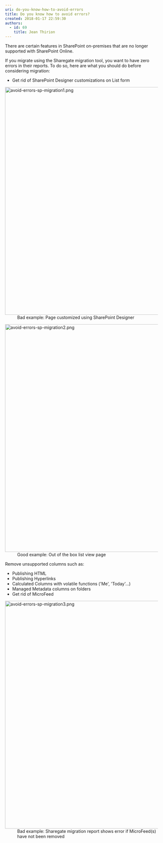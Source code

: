 ```yaml
---
uri: do-you-know-how-to-avoid-errors
title: Do you know how to avoid errors?
created: 2018-01-17 22:59:30
authors:
  - id: 69
    title: Jean Thirion
---
```





<span class='intro'> <p>There are certain features in SharePoint on-premises that are no longer supported with SharePoint Online.&#160;</p><p>If you migrate using the Sharegate migration tool, you want to have zero errors in their reports. To do so, here are what you should do before considering migration&#58;&#160;<br></p> </span>

<ul><li>Get rid of SharePoint Designer customizations on List form<br></li></ul><dl class="badImage"><dt><img src="/PublishingImages/avoid-errors-sp-migration1.png" alt="avoid-errors-sp-migration1.png" style="width&#58;750px;" /></dt><dd>Bad example&#58; Page customized using SharePoint Designer</dd></dl><dl class="goodImage"><dt><img src="/PublishingImages/avoid-errors-sp-migration2.png" alt="avoid-errors-sp-migration2.png" style="width&#58;750px;" />
 </dt><dd>Good example&#58; Out of the box list view page</dd></dl><p>Remove unsupported columns such as&#58;</p><ul><li>Publishing HTML</li><li>Publishing Hyperlinks</li><li>Calculated Columns with volatile functions ('Me', 'Today'…)</li><li>Managed Metadata columns on folders</li><li>Get rid of MicroFeed<br></li></ul><dl class="badImage"><dt><img src="/PublishingImages/avoid-errors-sp-migration3.png" alt="avoid-errors-sp-migration3.png" style="width&#58;750px;" />
   </dt><dd>Bad example&#58; Sharegate migration report shows error if MicroFeed(s) have not been removed​<br></dd></dl>


